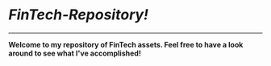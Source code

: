 # *FinTech-Repository!*

---

**Welcome to my repository of FinTech assets. Feel free to have a look around to see what I've accomplished!**